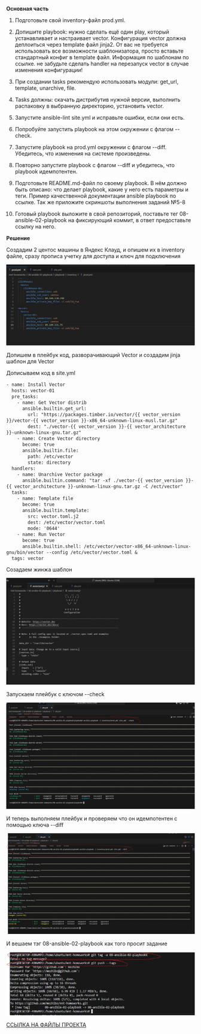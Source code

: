 **Основная часть**

1. Подготовьте свой inventory-файл prod.yml.

2. Допишите playbook: нужно сделать ещё один play, который устанавливает и настраивает vector. Конфигурация vector должна деплоиться через template файл jinja2. От вас не требуется использовать все возможности шаблонизатора, просто вставьте стандартный конфиг в template файл. Информация по шаблонам по ссылке. не забудьте сделать handler на перезапуск vector в случае изменения конфигурации!

3. При создании tasks рекомендую использовать модули: get_url, template, unarchive, file.

4. Tasks должны: скачать дистрибутив нужной версии, выполнить распаковку в выбранную директорию, установить vector.

5. Запустите ansible-lint site.yml и исправьте ошибки, если они есть.

6. Попробуйте запустить playbook на этом окружении с флагом --check.

7. Запустите playbook на prod.yml окружении с флагом --diff. Убедитесь, что изменения на системе произведены.

8. Повторно запустите playbook с флагом --diff и убедитесь, что playbook идемпотентен.

9. Подготовьте README.md-файл по своему playbook. В нём должно быть описано: что делает playbook, какие у него есть параметры и теги. Пример качественной документации ansible playbook по ссылке. Так же приложите скриншоты выполнения заданий №5-8

10. Готовый playbook выложите в свой репозиторий, поставьте тег 08-ansible-02-playbook на фиксирующий коммит, в ответ предоставьте ссылку на него.


**Решение**

Создадим 2 центос машины в Яндекс Клауд, и опишем их в inventory файле, сразу прописа учетку для доступа и ключ для подключения

![alt text](https://github.com/mezhibo/worm-playbook-ansible/blob/2fcd305fe13380b3d1ca688cbbc3cffc87cd6217/IMG/3.jpg)


Допишем в плейбук код, разворачивающий Vector и создадим jinja шаблон для Vector

Дописываем код в site.yml

```
- name: Install Vector
  hosts: vector-01
  pre_tasks:
    - name: Get Vector distrib
      ansible.builtin.get_url:
        url: "https://packages.timber.io/vector/{{ vector_version }}/vector-{{ vector_version }}-x86_64-unknown-linux-musl.tar.gz"
        dest: "./vector-{{ vector_version }}-{{ vector_architecture }}-unknown-linux-gnu.tar.gz"
    - name: Create Vector directory
      become: true
      ansible.builtin.file:
        path: /etc/vector
        state: directory
  handlers:
    - name: Unarchive Vector package 
      ansible.builtin.command: "tar -xf ./vector-{{ vector_version }}-{{ vector_architecture }}-unknown-linux-gnu.tar.gz -C /ect/vector"
  tasks:
    - name: Template file
      become: true
      ansible.builtin.template:
        src: vector.toml.j2
        dest: /etc/vector/vector.toml
        mode: '0644'
    - name: Run Vector
      become: true
      ansible.builtin.shell: /etc/vector/vector-x86_64-unknown-linux-gnu/bin/vector --config /etc/vector/vector.toml &
  tags: vector
```

Созадаем жинжа шаблон 

![alt text](https://github.com/mezhibo/worm-playbook-ansible/blob/f7770b05af51efe8feb808f6f4b89871341a408b/IMG/4.jpg)


Запускаем плейбук с ключом --check


![alt text](https://github.com/mezhibo/worm-playbook-ansible/blob/f7770b05af51efe8feb808f6f4b89871341a408b/IMG/1.jpg)


И теперь выполняем плейбук и проверяем что он идемпотентен с помощью ключа --diff


![alt text](https://github.com/mezhibo/worm-playbook-ansible/blob/f7770b05af51efe8feb808f6f4b89871341a408b/IMG/2.jpg)


И вешаем тэг 08-ansible-02-playbook как того просит задание 

![alt text](https://github.com/mezhibo/worm-playbook-ansible/blob/69959f2d016db68b92c41480b896316b67e62bc5/IMG/5.jpg)


[ССЫЛКА НА ФАЙЛЫ ПРОЕКТА](https://github.com/mezhibo/mnt-homeworks/tree/3832537e2f3b9728258bc4fb1cd088485f35de21/08-ansible-02-playbook/playbook)


